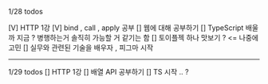 1/28 todos

[V] HTTP 1강
[V] bind , call , apply 공부
[] 웹에 대해 공부하기
[] TypeScript 배울까 지금 ? 병행하는거 솔직히 가능할 거 같기는 함
[] 토이플젝 하나 맛보기 ? <= 나중에 고민
[] 실무와 관련된 기술을 배우자 , 피그마 시작

---

1/29 todos
[] HTTP 1강
[] 배열 API 공부하기
[] TS 시작 .. ?
